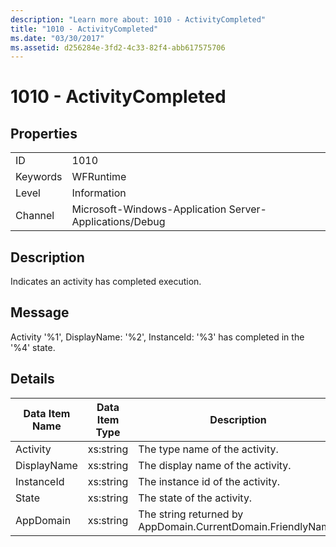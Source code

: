 ```yaml
---
description: "Learn more about: 1010 - ActivityCompleted"
title: "1010 - ActivityCompleted"
ms.date: "03/30/2017"
ms.assetid: d256284e-3fd2-4c33-82f4-abb617575706
---
```

# 1010 - ActivityCompleted

## Properties  
  
|||  
|-|-|  
|ID|1010|  
|Keywords|WFRuntime|  
|Level|Information|  
|Channel|Microsoft-Windows-Application Server-Applications/Debug|  
  
## Description  

 Indicates an activity has completed execution.  
  
## Message  

 Activity '%1', DisplayName: '%2', InstanceId: '%3' has completed in the '%4' state.  
  
## Details  
  
|Data Item Name|Data Item Type|Description|  
|--------------------|--------------------|-----------------|  
|Activity|xs:string|The type name of the activity.|  
|DisplayName|xs:string|The display name of the activity.|  
|InstanceId|xs:string|The instance id of the activity.|  
|State|xs:string|The state of the activity.|  
|AppDomain|xs:string|The string returned by AppDomain.CurrentDomain.FriendlyName.|
